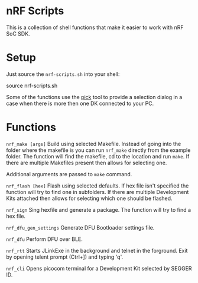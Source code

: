 nRF Scripts
===========

This is a collection of shell functions that make it easier to work with
nRF SoC SDK.

Setup
=====
Just source the `nrf-scripts.sh` into your shell:

   source nrf-scripts.sh

Some of the functions use the [pick](https://github.com/calleerlandsson/pick)
tool to provide a selection dialog in a case when there is more then one 
DK connected to your PC. 

Functions
=========

`nrf_make [args]`
Build using selected Makefile. Instead of going into the folder where
the makefile is you can run `nrf_make` directly from the example folder.
The function will find the makefile, cd to the location and run `make`.
If there are multiple Makefiles present then allows for selecting one.

Additional arguments are passed to `make` command.

`nrf_flash [hex]`
Flash using selected defaults. If hex file isn't specified the function
will try to find one in subfolders. If there are multiple Development
Kits attached then allows for selecting which one should be flashed.

`nrf_sign`
Sing hexfile and generate a package. The function will try to find a
hex file.

`nrf_dfu_gen_settings`
Generate DFU Bootloader settings file.

`nrf_dfu`
Perform DFU over BLE.

`nrf_rtt`
Starts JLinkExe in the background and telnet in the forground. Exit by
opening telent prompt (Ctrl+]) and typing 'q'.

`nrf_cli`
Opens picocom terminal for a Development Kit selected by SEGGER ID.
